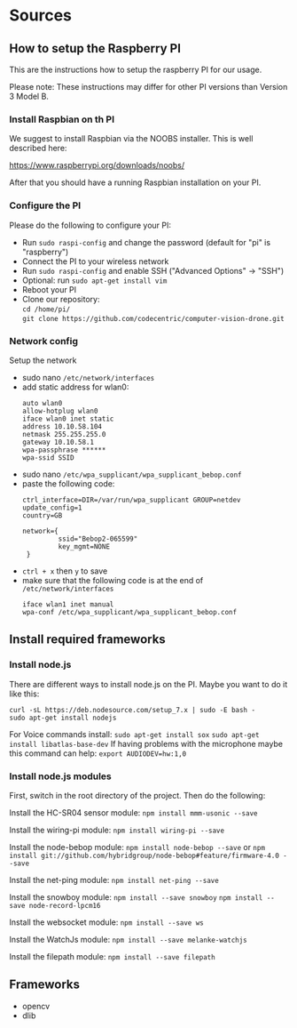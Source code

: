 # Sources

## How to setup the Raspberry PI

This are the instructions how to setup the raspberry PI for our usage.

Please note: These instructions may differ for other PI versions than Version 3 Model B.

 
### Install Raspbian on th PI

We suggest to install Raspbian via the NOOBS installer. This is well described here:

https://www.raspberrypi.org/downloads/noobs/

After that you should have a running Raspbian installation on your PI.

### Configure the PI

Please do the following to configure your PI:

- Run `sudo raspi-config` and change the password (default for "pi" is "raspberry")
- Connect the PI to your wireless network
- Run `sudo raspi-config` and enable SSH ("Advanced Options" -> "SSH")
- Optional: run `sudo apt-get install vim`
- Reboot your PI
- Clone our repository:  
  `cd /home/pi/`  
  `git clone https://github.com/codecentric/computer-vision-drone.git`

### Network config

Setup the network
- sudo nano `/etc/network/interfaces`
- add static address for wlan0:
    ```
    auto wlan0
    allow-hotplug wlan0
    iface wlan0 inet static
    address 10.10.58.104
    netmask 255.255.255.0
    gateway 10.10.58.1
    wpa-passphrase ******
    wpa-ssid SSID

    ```
- sudo nano `/etc/wpa_supplicant/wpa_supplicant_bebop.conf`
- paste the following code:
    ```
    ctrl_interface=DIR=/var/run/wpa_supplicant GROUP=netdev
    update_config=1
    country=GB

    network={
             ssid="Bebop2-065599"
             key_mgmt=NONE
     }
     ```
- `ctrl + x` then `y` to save
-  make sure that the following code is at the end of `/etc/network/interfaces`
    ```
    iface wlan1 inet manual
    wpa-conf /etc/wpa_supplicant/wpa_supplicant_bebop.conf
    ```

## Install required frameworks

### Install node.js


There are different ways to install node.js on the PI. Maybe you want to do it like this:

`curl -sL https://deb.nodesource.com/setup_7.x | sudo -E bash -`  
`sudo apt-get install nodejs`

For Voice commands install:
`sudo apt-get install sox`
`sudo apt-get install libatlas-base-dev`
If having problems with the microphone maybe this command can help:
`export AUDIODEV=hw:1,0`

### Install node.js modules

First, switch in the root directory of the project. Then do the following:

Install the HC-SR04 sensor module:
`npm install mmm-usonic --save`  

Install the wiring-pi module:
`npm install wiring-pi --save`

Install the node-bebop module:
`npm install node-bebop --save`
or
`npm install git://github.com/hybridgroup/node-bebop#feature/firmware-4.0 --save`

Install the net-ping module:
`npm install net-ping --save`
  
Install the snowboy module:
`npm install --save snowboy`
`npm install --save node-record-lpcm16`

Install the websocket module:
`npm install --save ws`

Install the WatchJs module:
`npm install --save melanke-watchjs`

Install the filepath module:
`npm install --save filepath`
## Frameworks

* opencv
* dlib
